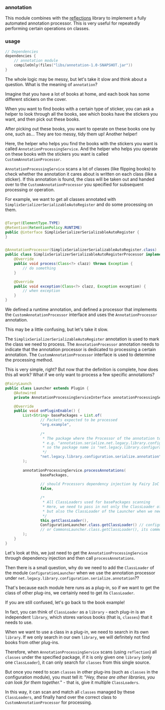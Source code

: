 ### annotation

This module combines with the [reflections](https://github.com/ronmamo/reflections) library to implement a fully
automated annotation processor. This is very useful for repeatedly performing certain operations on classes.

### usage

```kotlin
// Dependencies
dependencies {
    // annotation module
    compileOnly(files("libs/annotation-1.0-SNAPSHOT.jar"))
}
```

The whole logic may be messy, but let's take it slow and think about a question. What is the meaning of `annotation`?

Imagine that you have a lot of books at home, and each book has some different stickers on the cover.

When you want to find books with a certain type of sticker, you can ask a helper to look through all the books, see which books have the stickers you want, and then pick out these books.

After picking out these books, you want to operate on these books one by one, such as... They are too messy, tidy them up! Another helper!

Here, the helper who helps you find the books with the stickers you want is called `AnnotationProcessingService`. And the helper who helps you operate on these books with the stickers you want is called `CustomAnnotationProcessor`.

`AnnotationProcessingService` scans a lot of classes (like flipping books) to check whether the annotation it cares about is written on each class (like a sticker). If this annotation is found, the class will be taken out and handed over to the `CustomAnnotationProcessor` you specified for subsequent processing or operation.

For example, we want to get all classes annotated with `SimplixSerializerSerializableAutoRegister` and do some
processing on them.

```java

@Target(ElementType.TYPE)
@Retention(RetentionPolicy.RUNTIME)
public @interface SimplixSerializerSerializableAutoRegister {
}
```

```java

@AnnotationProcessor(SimplixSerializerSerializableAutoRegister.class)
public class SimplixSerializerSerializableAutoRegisterProcessor implements CustomAnnotationProcessor {
    @Override
    public void process(Class<?> clazz) throws Exception {
        // do something
    }

    @Override
    public void exception(Class<?> clazz, Exception exception) {
        // when exception
    }
}
```

We defined a runtime annotation, and defined a processor that implements the `CustomAnnotationProcessor` interface and
uses the `AnnotationProcessor` annotation.

This may be a little confusing, but let's take it slow.

The `SimplixSerializerSerializableAutoRegister` annotation is used to mark the class we need to process. The
`AnnotationProcessor` annotation needs to indicate that the annotation processor is dedicated to processing a certain
annotation. The `CustomAnnotationProcessor` interface is used to determine the processing method.

This is very simple, right? But now that the definition is complete, how does this all work?
What if we only want to process a few specific annotations?

```java
@FairyLaunch
public class Launcher extends Plugin {
    @Autowired
    private AnnotationProcessingServiceInterface annotationProcessingService;

    @Override
    public void onPluginEnable() {
        List<String> basePackages = List.of(
                // Packets expected to be processed
                "org.example",
                
                /*
                 * The package where the Processor of the annotation to be processed is located
                 * e.g. "annotation.serialize.net.legacy.library.configuration.SimplixSerializerSerializableAutoRegister"
                 * so the package name is "net.legacy.library.configuration.serialize.annotation"
                 */
                "net.legacy.library.configuration.serialize.annotation"
        );
        
        annotationProcessingService.processAnnotations(
                basePackages,
                
                // should Processors dependency injection by Fairy IoC
                false,

                /*
                 * All ClassLoaders used for basePackages scanning
                 * Here, we need to pass in not only the ClassLoader of the current class, 
                 * but also the ClassLoader of the Launcher when we need to use the Processor that comes with legacy-lands-library
                 */
                this.getClassLoader(),
                ConfigurationLauncher.class.getClassLoader() // configuration moduel's class loader
                // or CommonsLauncher.class.getClassLoader(), its commons module's class loader
        );
    }
}
```

Let's look at this, we just need to get the `AnnotationProcessingService` through dependency injection and then call `processAnnotations`.

Then there is a small question, why do we need to add the `ClassLoader` of the module `ConfigurationLauncher` when we use the annotation processor under `net.legacy.library.configuration.serialize.annotation`??

That's because each module here runs as a plug-in, so if we want to get the class of other plug-ins, we certainly need to get its `ClassLoader`.

If you are still confused, let's go back to the book example!

In fact, you can think of `ClassLoader` as a `library` - each plug-in is an independent `library`, which stores various books (that is, `classes`) that it needs to use.

When we want to use a class in a plug-in, we need to search in its own `library`. If we only search in our own `library`, we will definitely not find books from other plug-ins.

Therefore, when `AnnotationProcessingService` scans (using `reflection`) all `classes` under the specified package, if it is only given one `library` (only one `ClassLoader`), it can only search for `classes` from this single source.

But once you need to scan `classes` in other plug-ins (such as `classes` in the configuration module), you must tell it: "_Hey, these are other libraries, you can look for them together._" - that is, give it multiple `ClassLoaders`.

In this way, it can scan and match all `classes` managed by these `ClassLoaders`, and finally hand over the correct class to `CustomAnnotationProcessor` for processing.